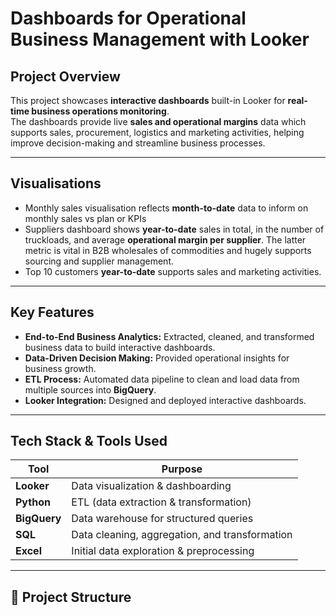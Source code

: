 #  Dashboards for Operational Business Management with Looker

## Project Overview
This project showcases **interactive dashboards** built-in Looker for **real-time business operations monitoring**.  
The dashboards provide live **sales and operational margins** data which supports sales, procurement, logistics and marketing activities, helping improve decision-making and streamline business processes.

---

## Visualisations
- Monthly sales visualisation reflects **month-to-date** data to inform on monthly sales vs plan or KPIs
- Suppliers dashboard shows **year-to-date** sales in total, in the number of truckloads, and average **operational margin per supplier**. The latter metric is vital in B2B wholesales of commodities and hugely supports sourcing and supplier management. 
- Top 10 customers **year-to-date** supports sales and marketing activities.

---

## Key Features
- **End-to-End Business Analytics:** Extracted, cleaned, and transformed business data to build interactive dashboards.
- **Data-Driven Decision Making:** Provided operational insights for business growth.
- **ETL Process:** Automated data pipeline to clean and load data from multiple sources into **BigQuery**.
- **Looker Integration:** Designed and deployed interactive dashboards.

---

## Tech Stack & Tools Used
| Tool        | Purpose |
|------------|---------|
| **Looker** | Data visualization & dashboarding |
| **Python** | ETL (data extraction & transformation) |
| **BigQuery** | Data warehouse for structured queries |
| **SQL** | Data cleaning, aggregation, and transformation |
| **Excel** | Initial data exploration & preprocessing |

---

## 📂 Project Structure
